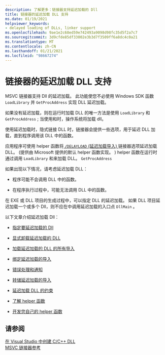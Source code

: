 ```yaml
---
description: 了解更多：链接器支持延迟加载的 Dll
title: 链接器的延迟加载 DLL 支持
ms.date: 01/19/2021
helpviewer_keywords:
- delayed loading of DLLs, linker support
ms.openlocfilehash: 9ae1e2c68ed59e742493a9098d98fc35d5f2a7c7
ms.sourcegitcommit: 3d9cfde85df33002e3b3d7f3509ff6a8dc4c0a21
ms.translationtype: MT
ms.contentlocale: zh-CN
ms.lasthandoff: 01/21/2021
ms.locfileid: "98667274"
---
```

# <a name="linker-support-for-delay-loaded-dlls"></a>链接器的延迟加载 DLL 支持

MSVC 链接器支持 Dll 的延迟加载。 此功能使您不必使用 Windows SDK 函数 `LoadLibrary` 并 `GetProcAddress` 实现 DLL 延迟加载。

如果没有延迟加载，则在运行时加载 DLL 的唯一方法是使用 `LoadLibrary` 和 `GetProcAddress` ; 当使用和时，操作系统将加载 dll。

使用延迟加载时，隐式链接 DLL 时，链接器会提供一些选项，用于延迟 DLL 加载，直到程序调用该 DLL 中的函数。

应用程序可使用 helper 函数将[ `/DELAYLOAD` (延迟加载导入) ](delayload-delay-load-import.md)链接器选项延迟加载 DLL。  (提供由 Microsoft 提供的默认 helper 函数实现。 ) helper 函数在运行时通过调用 `LoadLibrary` 和来加载 DLL。 `GetProcAddress`

如果出现以下情况，请考虑延迟加载 DLL：

- 程序可能不会调用 DLL 中的函数。

- 在程序执行过程中，可能无法调用 DLL 中的函数。

在 EXE 或 DLL 项目的生成过程中，可以指定 DLL 的延迟加载。 如果 DLL 项目延迟加载一个或多个 Dll，则不应在中调用延迟加载的入口点 `DllMain` 。

以下文章介绍延迟加载 Dll：

- [指定要延迟加载的 Dll](specifying-dlls-to-delay-load.md)

- [显式卸载延迟加载的 DLL](explicitly-unloading-a-delay-loaded-dll.md)

- [加载延迟加载的 DLL 的所有导入](loading-all-imports-for-a-delay-loaded-dll.md)

- [绑定延迟加载的导入](binding-imports.md)

- [错误处理和通知](error-handling-and-notification.md)

- [转储延迟加载的导入](dumping-delay-loaded-imports.md)

- [延迟加载 DLL 的约束](constraints-of-delay-loading-dlls.md)

- [了解 helper 函数](understanding-the-helper-function.md)

- [开发您自己的 helper 函数](developing-your-own-helper-function.md)

## <a name="see-also"></a>请参阅

[在 Visual Studio 中创建 C/C++ DLL](../dlls-in-visual-cpp.md)<br/>
[MSVC 链接器参考](linking.md)
